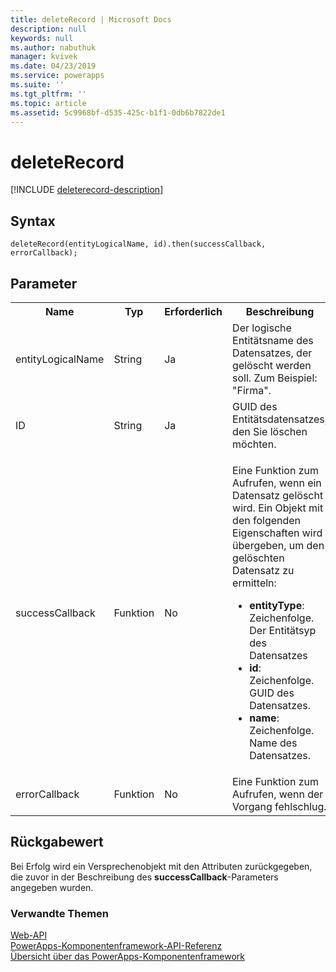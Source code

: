 ```yaml
---
title: deleteRecord | Microsoft Docs
description: null
keywords: null
ms.author: nabuthuk
manager: kvivek
ms.date: 04/23/2019
ms.service: powerapps
ms.suite: ''
ms.tgt_pltfrm: ''
ms.topic: article
ms.assetid: 5c9968bf-d535-425c-b1f1-0db6b7822de1
---
```


# <a name="deleterecord"></a>deleteRecord

[!INCLUDE [deleterecord-description](includes/deleterecord-description.md)]

## <a name="syntax"></a>Syntax

`deleteRecord(entityLogicalName, id).then(successCallback, errorCallback);`

## <a name="parameters"></a>Parameter

<table style="width:100%">
<tr>
<th>Name</th>
<th>Typ</th>
<th>Erforderlich</th>
<th>Beschreibung</th>
</tr>
<tr>
<td>entityLogicalName</td>
<td>String</td>
<td>Ja</td>
<td>Der logische Entitätsname des Datensatzes, der gelöscht werden soll. Zum Beispiel: &quot;Firma&quot;. </td>
</tr>
<tr>
<td>ID</td>
<td>String</td>
<td>Ja</td>
<td>GUID des Entitätsdatensatzes, den Sie löschen möchten.</td>
</tr>
<tr>
<td>successCallback</td>
<td>Funktion</td>
<td>No</td>
<td><p>Eine Funktion zum Aufrufen, wenn ein Datensatz gelöscht wird. Ein Objekt mit den folgenden Eigenschaften wird übergeben, um den gelöschten Datensatz zu ermitteln:</p>
<ul>
<li><b>entityType</b>: Zeichenfolge. Der Entitätsyp des Datensatzes</li>
<li><b>id</b>: Zeichenfolge. GUID des Datensatzes.</li>
<li><b>name</b>: Zeichenfolge. Name des Datensatzes.</li>
</ul></td>
</tr>
<tr>
<td>errorCallback</td>
<td>Funktion</td>
<td>No</td>
<td>Eine Funktion zum Aufrufen, wenn der Vorgang fehlschlug.</td>
</tr>
</table>

## <a name="return-value"></a>Rückgabewert

Bei Erfolg wird ein Versprechenobjekt mit den Attributen zurückgegeben, die zuvor in der Beschreibung des **successCallback**-Parameters angegeben wurden.


### <a name="related-topics"></a>Verwandte Themen

[Web-API](../webapi.md)<br/>
[PowerApps-Komponentenframework-API-Referenz](../../reference/index.md)<br/>
[Übersicht über das PowerApps-Komponentenframework](../../overview.md)